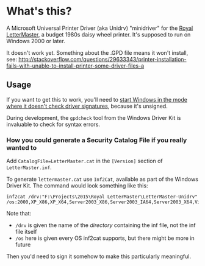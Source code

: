 What's this?
============

A Microsoft Universal Printer Driver (aka Unidrv) "minidriver" for the [Royal LetterMaster](http://blog.ajf.me/2015-04-08-daisy-wheel-diaries-part-1), a budget 1980s daisy wheel printer. It's supposed to run on Windows 2000 or later.

It doesn't work yet. Something about the .GPD file means it won't install, see: http://stackoverflow.com/questions/29633343/printer-installation-fails-with-unable-to-install-printer-some-driver-files-a

Usage
-----

If you want to get this to work, you'll need to [start Windows in the mode where it doesn't check driver signatures](http://revryl.com/2013/02/19/force-driver-windows-8/), because it's unsigned.

During development, the `gpdcheck` tool from the Windows Driver Kit is invaluable to check for syntax errors.

### How you could generate a Security Catalog File if you really wanted to

Add `CatalogFile=LetterMaster.cat` in the `[Version]` section of `LetterMaster.inf`.

To generate `lettermaster.cat` use `Inf2Cat`, available as part of the Windows Driver Kit. The command would look something like this:

    inf2cat /drv:"F:\Projects\2015\Royal LetterMaster\LetterMaster-Unidrv" /os:2000,XP_X86,XP_X64,Server2003_X86,Server2003_IA64,Server2003_X64,Vista_X86,Vista_X64,Server2008_X86,Server2008_IA64,Server2008_X64,7_X86,7_X64,Server2008R2_IA64,Server2008R2_X64,Server8_x64,8_ARM,8_X86,8_X64,Server6_3_X64,6_3_ARM,6_3_X64,6_3_x86

Note that:

* `/drv` is given the name of the *directory* containing the inf file, not the inf file itself
* `/os` here is given every OS inf2cat supports, but there might be more in future

Then you'd need to sign it somehow to make this particularly meaningful.
